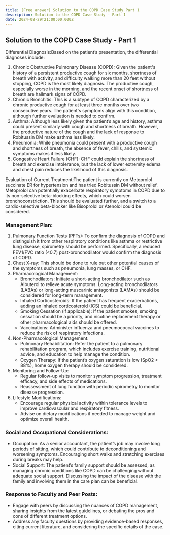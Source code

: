 ```yaml
---
title: (Free answer) Solution to the COPD Case Study Part 1
description: Solution to the COPD Case Study - Part 1
date: 2024-08-29T21:00:00.000Z
---
```


## **Solution to the COPD Case Study - Part 1**

Differential Diagnosis:Based on the patient’s presentation, the differential diagnoses include:

1. Chronic Obstructive Pulmonary Disease (COPD): Given the patient's history of a persistent productive cough for six months, shortness of breath with activity, and difficulty walking more than 20 feet without stopping, COPD is the most likely diagnosis. The productive cough, especially worse in the morning, and the recent onset of shortness of breath are hallmark signs of COPD.
2. Chronic Bronchitis: This is a subtype of COPD characterized by a chronic productive cough for at least three months over two consecutive years. The patient's symptoms align with this condition, although further evaluation is needed to confirm.
3. Asthma: Although less likely given the patient’s age and history, asthma could present similarly with cough and shortness of breath. However, the productive nature of the cough and the lack of response to Robitussin DM make asthma less likely.
4. Pneumonia: While pneumonia could present with a productive cough and shortness of breath, the absence of fever, chills, and systemic symptoms makes it less likely.
5. Congestive Heart Failure (CHF): CHF could explain the shortness of breath and exercise intolerance, but the lack of lower extremity edema and chest pain reduces the likelihood of this diagnosis.

Evaluation of Current Treatment:The patient is currently on Metoprolol succinate ER for hypertension and has tried Robitussin DM without relief. Metoprolol can potentially exacerbate respiratory symptoms in COPD due to its non-selective beta-blocking effects, which could worsen bronchoconstriction. This should be evaluated further, and a switch to a cardio-selective beta-blocker like Bisoprolol or Atenolol could be considered.

### Management Plan:

1. Pulmonary Function Tests (PFTs): To confirm the diagnosis of COPD and distinguish it from other respiratory conditions like asthma or restrictive lung disease, spirometry should be performed. Specifically, a reduced FEV1/FVC ratio (\<0.7) post-bronchodilator would confirm the diagnosis of COPD.
2. Chest X-ray: This should be done to rule out other potential causes of the symptoms such as pneumonia, lung masses, or CHF.
3. Pharmacological Management:
   * Bronchodilators: Initiate a short-acting bronchodilator such as Albuterol to relieve acute symptoms. Long-acting bronchodilators (LABAs) or long-acting muscarinic antagonists (LAMAs) should be considered for long-term management.
   * Inhaled Corticosteroids: If the patient has frequent exacerbations, adding an inhaled corticosteroid (ICS) could be beneficial.
   * Smoking Cessation (if applicable): If the patient smokes, smoking cessation should be a priority, and nicotine replacement therapy or other pharmacological aids should be offered.
   * Vaccinations: Administer influenza and pneumococcal vaccines to reduce the risk of respiratory infections.
4. Non-Pharmacological Management:
   * Pulmonary Rehabilitation: Refer the patient to a pulmonary rehabilitation program, which includes exercise training, nutritional advice, and education to help manage the condition.
   * Oxygen Therapy: If the patient’s oxygen saturation is low (SpO2 \< 88%), home oxygen therapy should be considered.
5. Monitoring and Follow-Up:
   * Regular follow-up visits to monitor symptom progression, treatment efficacy, and side effects of medications.
   * Reassessment of lung function with periodic spirometry to monitor disease progression.
6. Lifestyle Modifications:
   * Encourage regular physical activity within tolerance levels to improve cardiovascular and respiratory fitness.
   * Advise on dietary modifications if needed to manage weight and optimize overall health.

### Social and Occupational Considerations:

* Occupation: As a senior accountant, the patient’s job may involve long periods of sitting, which could contribute to deconditioning and worsening symptoms. Encouraging short walks and stretching exercises during breaks may help.
* Social Support: The patient’s family support should be assessed, as managing chronic conditions like COPD can be challenging without adequate social support. Discussing the impact of the disease with the family and involving them in the care plan can be beneficial.

### Response to Faculty and Peer Posts:

* Engage with peers by discussing the nuances of COPD management, sharing insights from the latest guidelines, or debating the pros and cons of different treatment options.
* Address any faculty questions by providing evidence-based responses, citing current literature, and considering the specific details of the case.
